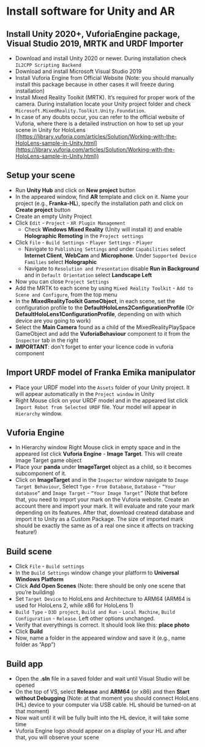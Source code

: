 # Install software for Unity and AR
## Install Unity 2020+, VuforiaEngine package, Visual Studio 2019, MRTK and URDF Importer
* Download and install Unity 2020 or newer. During installation check `IL2CPP Scripting Backend`
* Download and install Microsoft Visual Studio 2019
* Install Vuforia Engine from Official Website (Note: you should manually install this package because in other cases it will freeze during installation)
* Install Mixed Reality Toolkit (MRTK). It’s required for proper work of the camera. During installation locate your Unity project folder and check `Microsoft.MixedReality.Toolkit.Unity.Foundation`.
* In case of any doubts occur, you can refer to the official website of Vuforia, where there is a detailed instruction on how to set up your scene in Unity for HoloLens ([https://library.vuforia.com/articles/Solution/Working-with-the-HoloLens-sample-in-Unity.html](https://library.vuforia.com/articles/Solution/Working-with-the-HoloLens-sample-in-Unity.html))
## Setup your scene
* Run **Unity Hub** and click on **New project** button
* In the appeared window, find **AR** template and click on it. Name your project (e.g., **Franka-HL**), specify the installation path and click on **Create project** button
* Create an empty Unity Project
* Click `Edit` - `Project` - `XR Plugin Management`
  - Check **Windows Mixed Reality** (Unity will install it) and enable **Holographic Remoting** in the `Project settings`
* Click `File` - `Build Settings` - `Player Settings` - `Player`
  - Navigate to `Publishing Settings` and under `Capabilities` select **Internet Client**, **WebCam** and **Microphone**. Under `Supported Device Families` select **Holographic**
  - Navigate to `Resolution and Presentation` disable **Run in Background** and in `Default Orientation` select **Landscape Left**
* Now you can close `Project Settings`
* Add the MRTK to each scene by using `Mixed Reality Toolkit` - `Add to Scene and Configure`, from the top menu
* In the **MixedRealityToolkit GameObject**, in each scene, set the configuration profile to the **DefaultHoloLens2ConfigurationProfile** (Or **DefaultHoloLens1ConfigurationProfile**, depending on with which device are you going to work)
* Select the **Main Camera** found as a child of the MixedRealityPlaySpace GameObject and add the **VuforiaBehaviour** component to it from the `Inspector` tab in the right
* **IMPORTANT**: don't forget to enter your licence code in vuforia component
## Import URDF model of Franka Emika manipulator
* Place your URDF model into the `Assets` folder of your Unity project. It will appear automatically in the `Project window` in Unity
* Right Mouse click on your URDF model and in the appeared list click `Import Robot from Selected URDF` file. Your model will appear in `Hierarchy` window.
## Vuforia Engine
* In Hierarchy window Right Mouse click in empty space and in the appeared list click **Vuforia Engine** - **Image Target**. This will create Image Target game object
* Place your **panda** under **ImageTarget** object as a child, so it becomes subcomponent of it.
* Click on **ImageTarget** and in the `Inspector` window navigate to `Image Target Behaviour`, Select `Type` - `From Database`, `Database` - `“Your database”` and `Image Target` - `“Your Image Target”` (Note that before that, you need to import your mark on the Vuforia website. Create an account there and import your mark. It will evaluate and rate your mark depending on its features. After that, download createad database and import it to Unity as a Custom Package. The size of imported mark should be exactly the same as of a real one since it affects on tracking feature!)
## Build scene
* Click `File` - `Build settings`
* In the `Build Settings` window change your platform to **Universal Windows Platform**
* Click **Add Open Scenes** (Note: there should be only one scene that you’re building)
* Set `Target Device` to HoloLens and Architecture to ARM64 (ARM64 is used for HoloLens 2, while x86 for HoloLens 1)
* `Build Type` - `D3D project`, `Build and Run` - `Local Machine`, `Build Configuration` - `Release`. Left other options unchanged. 
* Verify that everythings is correct. It should look like this: **place photo**
* Click **Build**
* Now, name a folder in the appeared window and save it (e.g., name folder as “App”)
## Build app
* Open the **.sln** file in a saved folder and wait until Visual Studio will be opened
* On the top of VS, select **Release** and **ARM64** (or x86) and then **Start without Debugging** (Note: at that moment you should connect HoloLens (HL) device to your computer via USB cable. HL should be turned-on at that moment)
* Now wait until it will be fully built into the HL device, it will take some time
* Vuforia Engine logo should appear on a display of your HL and after that, you will observe your scene
